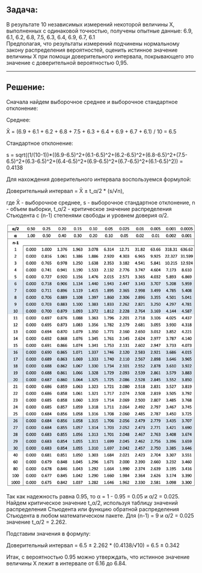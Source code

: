 ## Задача:

В результате 10 независимых измерений некоторой величины X, выполненных с одинаковой точностью, получены опытные данные:
6.9, 6.1, 6.2, 6.8, 7.5, 6.3, 6.4, 6.9, 6.7, 6.1   
Предполагая, что результаты измерений подчинены нормальному закону распределения вероятностей, оценить истинное значение величины X при помощи доверительного интервала, покрывающего это значение с доверительной вероятностью 0,95.

---

## Решение:

Сначала найдем выборочное среднее и выборочное стандартное отклонение:

Среднее:

X̄ = (6.9 + 6.1 + 6.2 + 6.8 + 7.5 + 6.3 + 6.4 + 6.9 + 6.7 + 6.1) / 10 = 6.5

Стандартное отклонение:

s = sqrt((1/(10-1))*((6.9-6.5)^2+(6.1-6.5)^2+(6.2-6.5)^2+(6.8-6.5)^2+(7.5-6.5)^2+(6.3-6.5)^2+(6.4-6.5)^2+(6.9-6.5)^2+(6.7-6.5)^2+(6.1-6.5)^2)) = 0.4138

Для нахождения доверительного интервала воспользуемся формулой:

Доверительный интервал = X̄ ± t_α/2 * (s/√n),

где X̄ - выборочное среднее, s - выборочное стандартное отклонение, n - объем выборки, t_α/2 - критическое значение распределения Стьюдента с (n-1) степенями свободы и уровнем доверия α/2.

![image](img-B3uM9D.png)

Так как надежность равна 0.95, то α = 1 - 0.95 = 0.05 и α/2 = 0.025. Найдем критическое значение t_α/2, используя таблицу значений распределения Стьюдента или функцию обратной распределения Стьюдента в любом математическом пакете. Для (n-1) = 9 и α/2 = 0.025 значение t_α/2 = 2.262.

Подставим значения в формулу:

Доверительный интервал = 6.5 ± 2.262 * (0.4138/√10) = 6.5 ± 0.342

Итак, с вероятностью 0.95 можно утверждать, что истинное значение величины X лежит в интервале от 6.16 до 6.84.